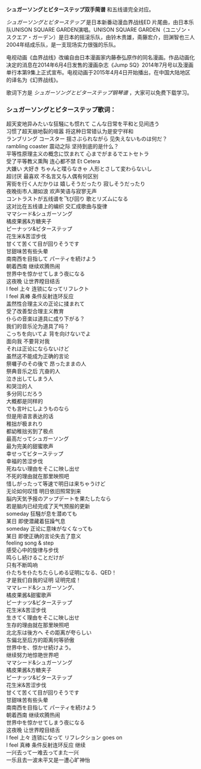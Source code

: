 

**シュガーソングとビターステップ双手简谱** 和五线谱完全对应。

_シュガーソングとビターステップ_ 是日本新番动漫血界战线ED 片尾曲，由日本乐队UNISON SQUARE GARDEN演唱。UNISON SQUARE
GARDEN（ユニゾン・スクエア・ガーデン）是日本的摇滚乐队，由铃木贵雄，斋藤宏介，田渊智也三人2004年结成乐队，是一支现场实力很强的乐队。

电视动画《血界战线》改编自由日本漫画家内藤泰弘原作的同名漫画。作品动画化决定的消息在2014年6月4日发售的漫画杂志《Jump
SQ》2014年7月号以及漫画单行本第9集上正式宣布。电视动画于2015年4月4日开始播出，在中国大陆地区的译名为《幻界战线》。

歌词下方是 _シュガーソングとビターステップ钢琴谱_ ，大家可以免费下载学习。

### シュガーソングとビターステップ歌词：

超天変地异みたいな狂騒にも惯れて こんな日常を平和と见间违う  
习惯了超天崩地裂的喧嚣 将这种日常错认为是安宁祥和  
ランブリング コースター 揺さぶられながら 见失えないものは何だ？  
rambling coaster 震动之际 坚持到底的是什么？  
平等性原理主义の概念に饮まれて 心までがまるでエトセトラ  
受了平等教义熏陶 连心都不禁 Et Cetera  
大嫌い 大好き ちゃんと喋らなきゃ 人形とさして変わらないし  
超讨厌 最喜欢 不名言又与人偶有何区别  
宵街を行く人だかりは 嬉しそうだったり 寂しそうだったり  
夜晚街市人潮如浪 欢声笑语与寂寥无声  
コントラストが五线谱を飞び回り 歌とリズムになる  
这对比在五线谱上的编织 交汇成歌曲与旋律  
ママシード&シュガーソング  
橘皮果酱&方糖夹子  
ピーナッツ&ビターステップ  
花生米&苦涩步伐  
甘くて苦くて目が回りそうです  
甘甜味苦有些头晕  
南南西を目指して パーティを続けよう  
朝着西南 继续欢腾热闹  
世界中を惊かせてしまう夜になる  
这夜晚 让世界瞠目结舌  
I feel 上々 连锁になってリフレクト  
I feel 真棒 条件反射连环反应  
盖然性合理主义の正论に揉まれて  
受了改善型合理主义教育  
仆らの音楽は道具に成り下がる？  
我们的音乐沦为道具了吗？  
こっちを向いてよ 背を向けないでよ  
面向我 不要背对我  
それは正论にならないけど  
虽然这不能成为正确的言论  
祭囃子のその後で 昂ったままの人  
祭典音乐之后 亢奋的人  
泣き出してしまう人  
和哭泣的人  
多分同じだろう  
大概都是同样的  
でも言叶にしようものなら  
但是用语言表达的话  
稚拙が极まれり  
都幼稚拙劣到了极点  
最高だってシュガーソング  
最为完美的甜蜜歌声  
幸せってビターステップ  
幸福的苦涩步伐  
死ねない理由をそこに映し出せ  
不死的理由就在那里映照吧  
惜しがったって等速で明日は来ちゃうけど  
无论如何叹惜 明日依旧照常到来  
脳内天気予报のアップデートを果たしたなら  
若是脑内已经完成了天气预报的更新  
someday 狂騒が息を潜めても  
某日 即使潜藏着狂躁气息  
someday 正论に意味がなくなっても  
某日 即使正确的言论失去了意义  
feeling song & step  
感受心中的旋律与步伐  
鸣らし続けることだけが  
只有不断鸣响  
仆たちを仆たちたらしめる证明になる、QED！  
才是我们自我的证明 证明完成！  
ママレード&シュガーソング、  
橘皮果酱&甜蜜歌声  
ピーナッツ&ビターステップ  
花生米&苦涩步伐  
生きてく理由をそこに映し出せ  
生存的理由就在那里映照吧  
北北东は後方へ その距离が夸らしい  
东偏北至后方的距离何等骄傲  
世界中を、惊かせ続けよう。  
继续努力地惊艳世界吧  
ママシード&シュガーソング  
橘皮果酱&方糖夹子  
ピーナッツ&ビターステップ  
花生米&苦涩步伐  
甘くて苦くて目が回りそうです  
甘甜味苦有些头晕  
南南西を目指して パーティを続けよう  
朝着西南 继续欢腾热闹  
世界中を惊かせてしまう夜になる  
这夜晚 让世界瞠目结舌  
I feel 上々 连锁になって リフレクション goes on  
I feel 真棒 条件反射连环反应 继续  
一兴去って一难去ってまた一兴  
一乐且去一波未平又是一遭心旷神怡

